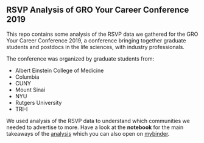 ## RSVP Analysis of GRO Your Career Conference 2019

This repo contains some analysis of the RSVP data we gathered for the GRO Your Career Conference 2019, a conference bringing together graduate students and postdocs in the life sciences, with industry professionals.

The conference was organized by graduate students from:
* Albert Einstein College of Medicine
* Columbia
* CUNY
* Mount Sinai
* NYU
* Rutgers University
* TRI-I

We used analysis of the RSVP data to understand which communities we needed to advertise to more.
Have a look at the **notebook** for the main takeaways of the [analysis](GRO_2019_04_22_RSVP_stats.md) which you can also open on [mybinder](https://mybinder.org/v2/gh/tobsecret/GRO_Your_Career_2019_RSVP_Analysis/master?filepath=GRO_2019_04_22_RSVP_stats.ipynb).
